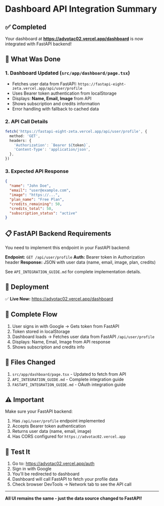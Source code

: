 # Dashboard API Integration Summary

## ✅ Completed

Your dashboard at **https://advotac02.vercel.app/dashboard** is now integrated with FastAPI backend!

## 🎯 What Was Done

### 1. Dashboard Updated (`src/app/dashboard/page.tsx`)
- Fetches user data from FastAPI: `https://fastapi-eight-zeta.vercel.app/api/user/profile`
- Uses Bearer token authentication from localStorage
- Displays: **Name, Email, Image** from API
- Shows subscription and credits information
- Error handling with fallback to cached data

### 2. API Call Details
```typescript
fetch('https://fastapi-eight-zeta.vercel.app/api/user/profile', {
  method: 'GET',
  headers: {
    'Authorization': `Bearer ${token}`,
    'Content-Type': 'application/json',
  },
})
```

### 3. Expected API Response
```json
{
  "name": "John Doe",
  "email": "user@example.com",
  "image": "https://...",
  "plan_name": "Free Plan",
  "credits_remaining": 50,
  "credits_total": 50,
  "subscription_status": "active"
}
```

## 📋 FastAPI Backend Requirements

You need to implement this endpoint in your FastAPI backend:

**Endpoint:** `GET /api/user/profile`
**Auth:** Bearer token in Authorization header
**Response:** JSON with user data (name, email, image, plan, credits)

See `API_INTEGRATION_GUIDE.md` for complete implementation details.

## 🚀 Deployment

✅ **Live Now:** https://advotac02.vercel.app/dashboard

## 🔄 Complete Flow

1. User signs in with Google → Gets token from FastAPI
2. Token stored in localStorage
3. Dashboard loads → Fetches user data from FastAPI `/api/user/profile`
4. Displays: Name, Email, Image from API response
5. Shows subscription and credits info

## 📝 Files Changed

1. `src/app/dashboard/page.tsx` - Updated to fetch from API
2. `API_INTEGRATION_GUIDE.md` - Complete integration guide
3. `FASTAPI_INTEGRATION_GUIDE.md` - OAuth integration guide

## ⚠️ Important

Make sure your FastAPI backend:
1. Has `/api/user/profile` endpoint implemented
2. Accepts Bearer token authentication
3. Returns user data (name, email, image)
4. Has CORS configured for `https://advotac02.vercel.app`

## 🧪 Test It

1. Go to: https://advotac02.vercel.app/auth
2. Sign in with Google
3. You'll be redirected to dashboard
4. Dashboard will call FastAPI to fetch your profile data
5. Check browser DevTools → Network tab to see the API call

---

**All UI remains the same - just the data source changed to FastAPI!**

